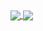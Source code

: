 
<a href="https://github.com/Joshua-Riek">
  <img align="center" src="https://github-readme-stats.vercel.app/api?username=Joshua-Riek" />
</a>
<a href="https://github.com/Joshua-Riek">
  <img align="center" src="https://github-readme-stats.vercel.app/api/top-langs/?username=Joshua-Riek&layout=compact" />
</a>
